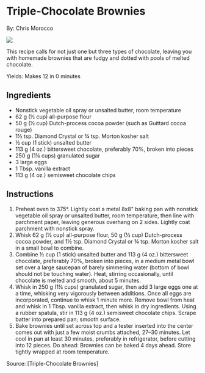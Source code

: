 # Triple-Chocolate Brownies

By: Chris Morocco

![](https://assets.bonappetit.com/photos/64272438b1072d0f16190886/16:9/w_5887,h_3311,c_limit/033123-brownies-lede.jpg)

This recipe calls for not just one but three types of chocolate, leaving you with homemade brownies that are fudgy and dotted with pools of melted chocolate.

Yields: Makes 12 in 0 minutes

## Ingredients
- Nonstick vegetable oil spray or unsalted butter, room temperature
- 62 g (½ cup) all-purpose flour
- 50 g (½ cup) Dutch-process cocoa powder (such as Guittard cocoa rouge)
- 1½ tsp. Diamond Crystal or ¾ tsp. Morton kosher salt
- ½ cup (1 stick) unsalted butter
- 113 g (4 oz.) bittersweet chocolate, preferably 70%, broken into pieces
- 250 g (1¼ cups) granulated sugar
- 3 large eggs
- 1 Tbsp. vanilla extract
- 113 g (4 oz.) semisweet chocolate chips

## Instructions

1. Preheat oven to 375°. Lightly coat a metal 8x8" baking pan with nonstick vegetable oil spray or unsalted butter, room temperature, then line with parchment paper, leaving generous overhang on 2 sides. Lightly coat parchment with nonstick spray.
2. Whisk 62 g (½ cup) all-purpose flour, 50 g (½ cup) Dutch-process cocoa powder, and 1½ tsp. Diamond Crystal or ¾ tsp. Morton kosher salt in a small bowl to combine.
3. Combine ½ cup (1 stick) unsalted butter and 113 g (4 oz.) bittersweet chocolate, preferably 70%, broken into pieces, in a medium metal bowl set over a large saucepan of barely simmering water (bottom of bowl should not be touching water). Heat, stirring occasionally, until chocolate is melted and smooth, about 5 minutes.
4. Whisk in 250 g (1¼ cups) granulated sugar, then add 3 large eggs one at a time, whisking very vigorously between additions. Once all eggs are incorporated, continue to whisk 1 minute more. Remove bowl from heat and whisk in 1 Tbsp. vanilla extract, then whisk in dry ingredients. Using a rubber spatula, stir in 113 g (4 oz.) semisweet chocolate chips. Scrape batter into prepared pan; smooth surface.
5. Bake brownies until set across top and a tester inserted into the center comes out with just a few moist crumbs attached, 27–30 minutes. Let cool in pan at least 30 minutes, preferably in refrigerator, before cutting into 12 pieces.
Do ahead: Brownies can be baked 4 days ahead. Store tightly wrapped at room temperature.

Source: [Triple-Chocolate Brownies]